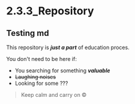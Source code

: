 # 2.3.3_Repository
## Testing md

This repository is **_just a part_** of education proces.

You don't need to be here if:
* You searching for something **_valuable_**
* ~~Laughing noises~~
* Looking for some ???

> Keep calm and carry on ©

